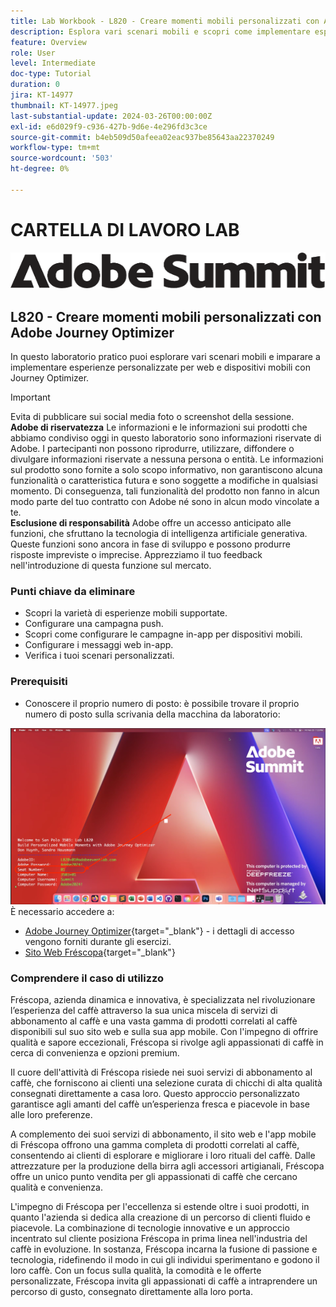 ```yaml
---
title: Lab Workbook - L820 - Creare momenti mobili personalizzati con Adobe Journey Optimizer
description: Esplora vari scenari mobili e scopri come implementare esperienze personalizzate per web e dispositivi mobili con Journey Optimizer.
feature: Overview
role: User
level: Intermediate
doc-type: Tutorial
duration: 0
jira: KT-14977
thumbnail: KT-14977.jpeg
last-substantial-update: 2024-03-26T00:00:00Z
exl-id: e6d029f9-c936-427b-9d6e-4e296fd3c3ce
source-git-commit: b4eb509d50afeea02eac937be85643aa22370249
workflow-type: tm+mt
source-wordcount: '503'
ht-degree: 0%

---
```


# CARTELLA DI LAVORO LAB

![Adobe Summit - testo alternativo](/help/summit/l820-lab-workbook/assets/adobe-summit.png "Adobe Summit")

## L820 - Creare momenti mobili personalizzati con Adobe Journey Optimizer

In questo laboratorio pratico puoi esplorare vari scenari mobili e imparare a implementare esperienze personalizzate per web e dispositivi mobili con Journey Optimizer.


>[!IMPORTANT]
>
>Evita di pubblicare sui social media foto o screenshot della sessione.
><br>
>**Adobe di riservatezza**
>Le informazioni e le informazioni sui prodotti che abbiamo condiviso oggi in questo laboratorio sono informazioni riservate di Adobe.
>I partecipanti non possono riprodurre, utilizzare, diffondere o divulgare informazioni riservate a nessuna persona o entità.
>Le informazioni sul prodotto sono fornite a solo scopo informativo, non garantiscono alcuna funzionalità o caratteristica futura e sono soggette a modifiche in qualsiasi momento. Di conseguenza, tali funzionalità del prodotto non fanno in alcun modo parte del tuo contratto con Adobe né sono in alcun modo vincolate a te.
><br>
>**Esclusione di responsabilità**
>Adobe offre un accesso anticipato alle funzioni, che sfruttano la tecnologia di intelligenza artificiale generativa. Queste funzioni sono ancora in fase di sviluppo e possono produrre risposte impreviste o imprecise. Apprezziamo il tuo feedback nell&#39;introduzione di questa funzione sul mercato.


### Punti chiave da eliminare

* Scopri la varietà di esperienze mobili supportate.
* Configurare una campagna push.
* Scopri come configurare le campagne in-app per dispositivi mobili.
* Configurare i messaggi web in-app.
* Verifica i tuoi scenari personalizzati.

### Prerequisiti

* Conoscere il proprio numero di posto: è possibile trovare il proprio numero di posto sulla scrivania della macchina da laboratorio:

![Postazione numero](/help/summit/l820-lab-workbook/assets/locate-seat-number.png)
È necessario accedere a:

* [Adobe Journey Optimizer](https://experience.adobe.com/#/@techmarketingdemos/sname:summit-ajo-lab/journey-optimizer/home){target="_blank"} - i dettagli di accesso vengono forniti durante gli esercizi.
* [Sito Web Fréscopa](https://dsn.adobe.com/p/adobe-summit-2024?token=eyJhbGciOiJIUzI1NiIsInR5cCI6IkpXVCJ9.eyJpZCI6ImFub255bW91cyIsImVtYWlsIjoiYW5vbnltb3VzQGFkb2JlLmNvbSIsImlzc3VlciI6InNoYXJlZC1saW5rIiwiYXJnb24iOnsiYWNjZXNzIjoicmVhZC1wcm9qZWN0IiwicHJvamVjdElkIjoiYWRvYmUtc3VtbWl0LTIwMjQifSwiaWF0IjoxNzEwNTI0MTIwLCJleHAiOjE3MTIzMzg1MjB9.q2uGVst6HjJw8SCWl-3pViNzepkdGnNCvGqZnbbkTsY){target="_blank"}


### Comprendere il caso di utilizzo

Fréscopa, azienda dinamica e innovativa, è specializzata nel rivoluzionare l’esperienza del caffè attraverso la sua unica miscela di servizi di abbonamento al caffè e una vasta gamma di prodotti correlati al caffè disponibili sul suo sito web e sulla sua app mobile. Con l&#39;impegno di offrire qualità e sapore eccezionali, Fréscopa si rivolge agli appassionati di caffè in cerca di convenienza e opzioni premium.

Il cuore dell&#39;attività di Fréscopa risiede nei suoi servizi di abbonamento al caffè, che forniscono ai clienti una selezione curata di chicchi di alta qualità consegnati direttamente a casa loro. Questo approccio personalizzato garantisce agli amanti del caffè un’esperienza fresca e piacevole in base alle loro preferenze.

A complemento dei suoi servizi di abbonamento, il sito web e l&#39;app mobile di Fréscopa offrono una gamma completa di prodotti correlati al caffè, consentendo ai clienti di esplorare e migliorare i loro rituali del caffè. Dalle attrezzature per la produzione della birra agli accessori artigianali, Fréscopa offre un unico punto vendita per gli appassionati di caffè che cercano qualità e convenienza.

L&#39;impegno di Fréscopa per l&#39;eccellenza si estende oltre i suoi prodotti, in quanto l&#39;azienda si dedica alla creazione di un percorso di clienti fluido e piacevole. La combinazione di tecnologie innovative e un approccio incentrato sul cliente posiziona Fréscopa in prima linea nell&#39;industria del caffè in evoluzione. In sostanza, Fréscopa incarna la fusione di passione e tecnologia, ridefinendo il modo in cui gli individui sperimentano e godono il loro caffè. Con un focus sulla qualità, la comodità e le offerte personalizzate, Fréscopa invita gli appassionati di caffè a intraprendere un percorso di gusto, consegnato direttamente alla loro porta.
